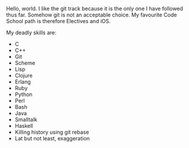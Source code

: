 Hello, world.
I like the git track because it is the only one I have followed thus far.
Somehow git is not an acceptable choice.
My favourite Code School path is therefore Electives and iOS.

My deadly skills are:
* C
* C++
* Git
* Scheme
* Lisp
* Clojure
* Erlang
* Ruby
* Python
* Perl
* Bash
* Java
* Smalltalk
* Haskell
* Killing history using git rebase
* Lat but not least, exaggeration
